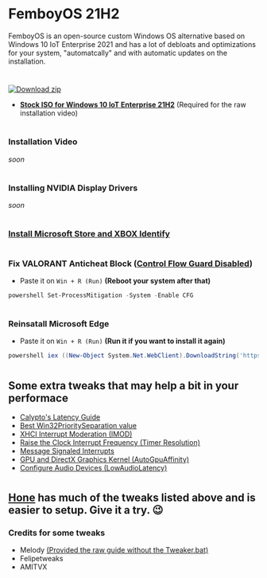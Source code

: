 # **FemboyOS 21H2**
FemboyOS is an open-source custom Windows OS alternative based on Windows 10 IoT Enterprise 2021 and has a lot of debloats and optimizations for your system, "automatcally" and with automatic updates on the installation.
#
[![Download zip](https://custom-icon-badges.herokuapp.com/badge/-Download-gray?style=for-the-badge&logo=download&logoColor=white "Download zip")](https://drive.google.com/u/0/uc?id=1nXnoIo_7ojONVKiHKyC4-Awgcq9KjXJN&export=download)
* [**Stock ISO for Windows 10 IoT Enterprise 21H2**](https://bafybeicfku5j343hn3h6qj3l4fjqj5xu5542xhhhcnt6ivhduxp4ldu7re.ipfs.dweb.link/?filename=en-us_windows_10_iot_enterprise_ltsc_2021_x64_dvd_257ad90f.iso) (Required for the raw installation video)
#
### **Installation Video**
*soon*
#
### **Installing NVIDIA Display Drivers**
*soon*
# 
### [**Install Microsoft Store and XBOX Identify**](https://github.com/kkkgo/LTSC-Add-MicrosoftStore)
#
### **Fix VALORANT Anticheat Block ([Control Flow Guard Disabled](https://support-valorant.riotgames.com/hc/en-us/articles/4406555340179-How-to-Enable-Exploit-Protection-and-Prevent-Error-Code-VAN9002))**
* Paste it on `Win + R (Run)` **(Reboot your system after that)**
```ps1
powershell Set-ProcessMitigation -System -Enable CFG
```
#
### **Reinsatall Microsoft Edge**
* Paste it on `Win + R (Run)` **(Run it if you want to install it again)**
```ps1
powershell iex ((New-Object System.Net.WebClient).DownloadString('https://raw.githubusercontent.com/AveYo/fox/main/Edge_Removal.bat'))
```
#
## Some extra tweaks that may help a bit in your performace
* [Calypto's Latency Guide](https://docs.google.com/document/d/1c2-lUJq74wuYK1WrA_bIvgb89dUN0sj8-hO3vqmrau4)
* [Best Win32PrioritySeparation value](https://github.com/amitxv/PC-Tuning/blob/main/docs/research.md#the-truth-behind-ambiguous-values)
* [XHCI Interrupt Moderation (IMOD)](https://github.com/amitxv/PC-Tuning/blob/main/docs/post-install.md#xhci-interrupt-moderation-imod)
* [Raise the Clock Interrupt Frequency (Timer Resolution)](https://github.com/amitxv/PC-Tuning/blob/main/docs/post-install.md#raise-the-clock-interrupt-frequency-timer-resolution)
* [Message Signaled Interrupts](https://github.com/amitxv/PC-Tuning/blob/main/docs/post-install.md#message-signaled-interrupts)
* [GPU and DirectX Graphics Kernel (AutoGpuAffinity)](https://github.com/amitxv/PC-Tuning/blob/main/docs/post-install.md#gpu-and-directx-graphics-kernel)
* [Configure Audio Devices (LowAudioLatency)](https://github.com/amitxv/PC-Tuning/blob/main/docs/post-install.md#configure-audio-devices)
#
## **[Hone](https://github.com/auraside/Hone) has much of the tweaks listed above and is easier to setup. Give it a try. 😉**

### Credits for some tweaks
* Melody [(Provided the raw guide without the Tweaker.bat)](https://www.youtube.com/embed/F_4BPuqn0_o)
* Felipetweaks
* AMITVX

